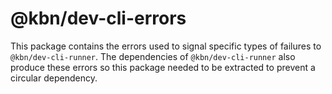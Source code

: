 # @kbn/dev-cli-errors

This package contains the errors used to signal specific types of failures to `@kbn/dev-cli-runner`. The dependencies of `@kbn/dev-cli-runner` also produce these errors so this package needed to be extracted to prevent a circular dependency.
